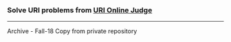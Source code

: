 ### Solve URI problems from [URI Online Judge](https://www.urionlinejudge.com.br/) 
---------------
Archive - Fall-18
Copy from private repository
